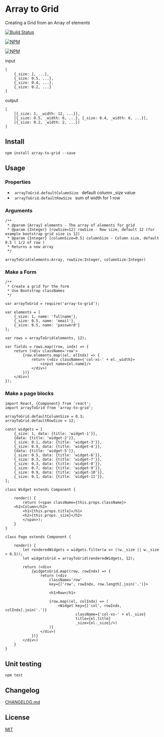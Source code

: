# Array to Grid
Creating a Grid from an Array of elements

[![Build Status](https://api.travis-ci.org/edtoken/array-to-grid.svg?branch=master)](https://travis-ci.org/edtoken/array-to-grid)

[![NPM](https://nodei.co/npm/array-to-grid.png?downloads=true&downloadRank=true&stars=true)](https://nodei.co/npm/array-to-grid/)

[![NPM](https://nodei.co/npm-dl/array-to-grid.png?height=3)](https://nodei.co/npm/array-to-grid/)



input
``` 
[
    {_size: 1, ...}, 
    {_size: 0.5, ...}, 
    {_size: 0.4, ...}, 
    {_size: 0.2, ...}
]
```

output
``` 
[
    [{_size: 1, _width: 12, ...}],
    [{_size: 0.5, _width: 6, ...}, {_size: 0.4, _width: 6, ...}],
    [{_size: 0.2, _width: 2, ...}]
]
```

## Install
```
npm install array-to-grid --save
```

## Usage

### Properties
* `  arrayToGrid.defaultColumnSize  ` default column *_size* value
* `  arrayToGrid.defaultRowSize  ` sum of width for 1 row

### Arguments
```
/**
 * @param {Array} elements - The array of elements for grid
 * @param {Integer} [rowSize=12] rowSize - Row size, default 12 (for example bootstrap grid size is 12)
 * @param {Integer} [columnSize=0.5] columnSize - Column size, default 0.5 ( 1/2 of row )
 * Returns a new array
 */
 
arrayToGrid(elements:Array, rowSize:Integer, columnSize:Integer) 
```

### Make a Form
```
/**
 * Сreate a grid for the form
 * Use Bootstrap classNames
 */
 
var arrayToGrid = require('array-to-grid');

var elements = [
    {_size: 1, name: 'fullname'},
    {_size: 0.5, name: 'email'},
    {_size: 0.5, name: 'password'}
];

var rows = arrayToGrid(elements, 12);

var fields = rows.map((row, indx) => {
    return (<div className='row'>
        {row.elements.map((el, elIndx) => {
            return (<div className={'col-xs-' + el._width}>
                <input name={el.name}/>
            </div>)
        })}
    </div>)
});

```

### Make a page blocks
```
import React, {Component} from 'react';
import arrayToGrid from 'array-to-grid';

arrayToGrid.defaultColumnSize = 0.3;
arrayToGrid.defaultRowSize = 12;

const widgets = [
    {_size: 1, data: {title: 'widget-1'}},
    {data: {title: 'widget-2'}},
    {_size: 0.1, data: {title: 'widget-3'}},
    {_size: 0.9, data: {title: 'widget-4'}},
    {data: {title: 'widget-5'}},
    {_size: 0.5, data: {title: 'widget-6'}},
    {_size: 0.3, data: {title: 'widget-7'}},
    {_size: 0.3, data: {title: 'widget-8'}},
    {_size: 0.7, data: {title: 'widget-9'}},
    {_size: 0.9, data: {title: 'widget-10'}},
    {_size: 0.1, data: {title: 'widget-11'}},
];

class Widget extends Component {

    render() {
        return (<span className={this.props.className}>
    <h2>Column</h2>
        <h1>{this.props.title}</h1>
        <h2>{this.props._size}</h2>
        </span>);
    }
}

class Page extends Component {

    render() {
        let renderedWidgets = widgets.filter(w => (!w._size || w._size > 0.5));
        let widgetsGrid = arrayToGrid(renderedWidgets, 12);

        return (<div>
            {widgetsGrid.map((row, rowIndx) => {
                return (<div
                    className='row'
                    key={['row', rowIndx, row.length].join('.')}>
                    
                    <h1>Row</h1>
                    
                    {row.map((el, colIndx) => (
                        <Widget key={['col', rowIndx, colIndx].join('.')}
                                className={'col-xs-' + el._size}
                                title={el.title}
                                _size={el._size}/>)
                    )}
                </div>)
            })}
        </div>)
    }
}
```

## Unit testing
```
npm test
```

## Changelog
[CHANGELOG.md](./CHANGELOG.md)

## License
[MIT](https://github.com/edtoken/array-to-grid/blob/master/LICENSE)
